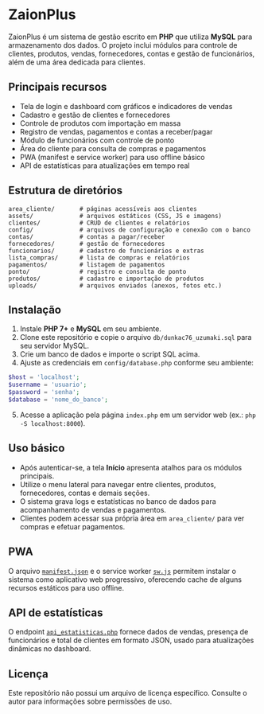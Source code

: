 # ZaionPlus

ZaionPlus é um sistema de gestão escrito em **PHP** que utiliza **MySQL** para armazenamento dos dados. O projeto inclui módulos para controle de clientes, produtos, vendas, fornecedores, contas e gestão de funcionários, além de uma área dedicada para clientes.

## Principais recursos

- Tela de login e dashboard com gráficos e indicadores de vendas
- Cadastro e gestão de clientes e fornecedores
- Controle de produtos com importação em massa
- Registro de vendas, pagamentos e contas a receber/pagar
- Módulo de funcionários com controle de ponto
- Área do cliente para consulta de compras e pagamentos
- PWA (manifest e service worker) para uso offline básico
- API de estatísticas para atualizações em tempo real

## Estrutura de diretórios

```
area_cliente/       # páginas acessíveis aos clientes
assets/             # arquivos estáticos (CSS, JS e imagens)
clientes/           # CRUD de clientes e relatórios
config/             # arquivos de configuração e conexão com o banco
contas/             # contas a pagar/receber
fornecedores/       # gestão de fornecedores
funcionarios/       # cadastro de funcionários e extras
lista_compras/      # lista de compras e relatórios
pagamentos/         # listagem de pagamentos
ponto/              # registro e consulta de ponto
produtos/           # cadastro e importação de produtos
uploads/            # arquivos enviados (anexos, fotos etc.)
```

## Instalação

1. Instale **PHP 7+** e **MySQL** em seu ambiente.
2. Clone este repositório e copie o arquivo `db/dunkac76_uzumaki.sql` para seu servidor MySQL.
3. Crie um banco de dados e importe o script SQL acima.
4. Ajuste as credenciais em `config/database.php` conforme seu ambiente:

```php
$host = 'localhost';
$username = 'usuario';
$password = 'senha';
$database = 'nome_do_banco';
```

5. Acesse a aplicação pela página `index.php` em um servidor web (ex.: `php -S localhost:8000`).

## Uso básico

- Após autenticar-se, a tela **Início** apresenta atalhos para os módulos principais.
- Utilize o menu lateral para navegar entre clientes, produtos, fornecedores, contas e demais seções.
- O sistema grava logs e estatísticas no banco de dados para acompanhamento de vendas e pagamentos.
- Clientes podem acessar sua própria área em `area_cliente/` para ver compras e efetuar pagamentos.

## PWA

O arquivo [`manifest.json`](manifest.json) e o service worker [`sw.js`](sw.js) permitem instalar o sistema como aplicativo web progressivo, oferecendo cache de alguns recursos estáticos para uso offline.

## API de estatísticas

O endpoint [`api_estatisticas.php`](api_estatisticas.php) fornece dados de vendas, presença de funcionários e total de clientes em formato JSON, usado para atualizações dinâmicas no dashboard.

## Licença

Este repositório não possui um arquivo de licença específico. Consulte o autor para informações sobre permissões de uso.

